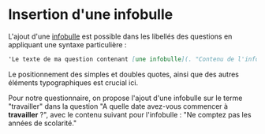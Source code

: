 # Insertion d'une infobulle

L'ajout d'une [infobulle](https://fr.wikipedia.org/wiki/Infobulle) est possible dans les libellés des questions en appliquant une syntaxe particulière :

```md
'Le texte de ma question contenant [une infobulle](. "Contenu de l'infobulle.").'
```

Le positionnement des simples et doubles quotes, ainsi que des autres éléments typographiques est crucial ici.

Pour notre questionnaire, on propose l'ajout d'une infobulle sur le terme "travailler" dans la question "A quelle date avez-vous commencer à __travailler__ ?", avec le contenu suivant pour l'infobulle : "Ne comptez pas les années de scolarité."
